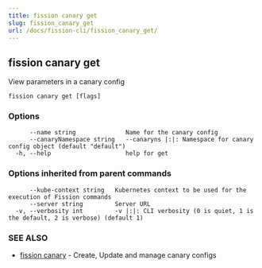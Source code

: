 ```yaml
---
title: fission canary get
slug: fission_canary_get
url: /docs/fission-cli/fission_canary_get/
---
```

## fission canary get

View parameters in a canary config

```
fission canary get [flags]
```

### Options

```
      --name string              Name for the canary config
      --canaryNamespace string   --canaryns |:|: Namespace for canary config object (default "default")
  -h, --help                     help for get
```

### Options inherited from parent commands

```
      --kube-context string   Kubernetes context to be used for the execution of Fission commands
      --server string         Server URL
  -v, --verbosity int         -v |:|: CLI verbosity (0 is quiet, 1 is the default, 2 is verbose) (default 1)
```

### SEE ALSO

* [fission canary](/docs/fission-cli/fission_canary/)	 - Create, Update and manage canary configs


